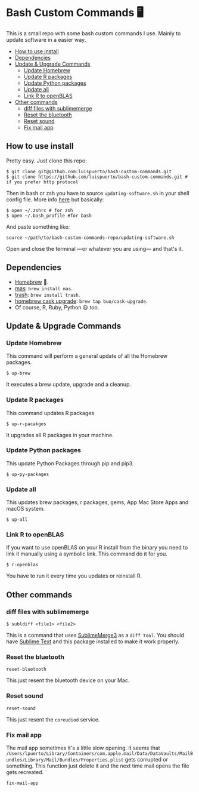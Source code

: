# Bash Custom Commands :desktop_computer:

This is a small repo with some bash custom commands I use. Mainly to update software in a easier way. 

<!-- MarkdownTOC -->

- [How to use install](#how-to-use-install)
- [Dependencies](#dependencies)
- [Update & Upgrade Commands](#update--upgrade-commands)
    - [Update Homebrew](#update-homebrew)
    - [Update R packages](#update-r-packages)
    - [Update Python packages](#update-python-packages)
    - [Update all](#update-all)
    - [Link R to openBLAS](#link-r-to-openblas)
- [Other commands](#other-commands)
    - [diff files with sublimemerge](#diff-files-with-sublimemerge)
    - [Reset the bluetooth](#reset-the-bluetooth)
    - [Reset sound](#reset-sound)
    - [Fix mail app](#fix-mail-app)

<!-- /MarkdownTOC -->


## How to use install

Pretty easy. Just clone this repo: 

```shell
$ git clone git@github.com:luispuerto/bash-custom-commands.git
$ git clone https://github.com/luispuerto/bash-custom-commands.git # if you prefer http protocol
```

Then in bash or zsh you have to source `updating-software.sh` in your shell config file. More info [here](https://medium.com/devnetwork/how-to-create-your-own-custom-terminal-commands-c5008782a78e) but basically: 

```shell
$ open ~/.zshrc # for zsh
$ open ~/.bash_profile #for bash
```

And paste something like: 

```
source ~/path/to/bash-custom-commands-repo/updating-software.sh
```

Open and close the terminal —or whatever you are using— and that's it. 

## Dependencies

- [Homebrew](https://brew.sh) :beer:.
- [mas](https://github.com/mas-cli/mas): `brew install mas`. 
- [trash](https://hasseg.org/trash/): `brew install trash`. 
- [homebrew cask upgrade](https://github.com/buo/homebrew-cask-upgrade): `brew tap buo/cask-upgrade`. 
- Of course, R, Ruby, Python :smiley: too​. 

## Update & Upgrade Commands

### Update Homebrew

This command will perform a general update of all the Homebrew packages. 

```shell
$ up-brew
```

It executes a brew update, upgrade and a cleanup. 

### Update R packages

This command updates R packages

```shell
$ up-r-pacakges
```

It upgrades all R packages in your machine. 

### Update Python packages

This update Python Packages through pip and pip3. 

```shell
$ up-py-packages
```

### Update all

This updates brew packages, r packages, gems, App Mac Store Apps and macOS system. 

```shell
$ up-all
```
### Link R to openBLAS 

If you want to use openBLAS on your R install from the binary you need to link it manually using a symbolic link. This command do it for you.

```shell 
$ r-openblas
```

You have to run it every time you updates or reinstall R. 

## Other commands 

### diff files with sublimemerge

```shell
$ subldiff <file1> <file2>
```

This is a command that uses [SublimeMerge3](https://www.sublimerge.com/sm3/) as a `diff tool`. You should have [Sublime Text](https://www.sublimetext.com) and this package installed to make it work properly. 

### Reset the bluetooth

```shell 
reset-bluetooth
```

This just resent the bluetooth device on your Mac. 

### Reset sound

```shell
reset-sound
```

This just resent the `coreudiod` service. 

### Fix mail app

The mail app sometimes it's a little slow opening. It seems that `/Users/lpuerto/Library/Containers/com.apple.mail/Data/DataVaults/MailBundles/Library/Mail/Bundles/Properties.plist` gets corrupted or something. This function just delete it and the next time mail opens the file gets recreated. 

```shell
fix-mail-app
```

